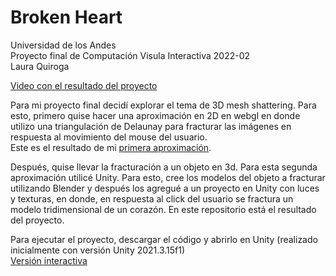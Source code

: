 # Broken Heart
Universidad de los Andes    
Proyecto final de Computación Visula Interactiva 2022-02     
Laura Quiroga    

[Video con el resultado del proyecto](https://www.canva.com/design/DAFT7ICMXmc/-esnVUf59xsbq2XE7mJf5w/watch?utm_content=DAFT7ICMXmc&utm_campaign=designshare&utm_medium=link2&utm_source=sharebutton)   

Para mi proyecto final decidí explorar el tema de 3D mesh shattering. Para esto, primero quise hacer una aproximación en 2D en webgl en donde utilizo una triangulación de Delaunay para fracturar las imágenes en respuesta al movimiento del mouse del usuario.      
Este es el resultado de mi [primera aproximación](https://jsfiddle.net/LauraQuiroga/zc0db1rn/37/).

Después, quise llevar la fracturación a un objeto en 3d. Para esta segunda aproximación utilicé Unity. Para esto, cree los modelos del objeto a fracturar utilizando Blender y después los agregué a un proyecto en Unity con luces y texturas, en donde, en respuesta al click del usuario se fractura un modelo tridimensional de un corazón. En este repositorio está el resultado del proyecto.    

Para ejecutar el proyecto, descargar el código y abrirlo en Unity (realizado inicialmente con versión Unity 2021.3.15f1)         
[Versión interactiva](https://simmer.io/@LauraQuiroga/broken-heart)

